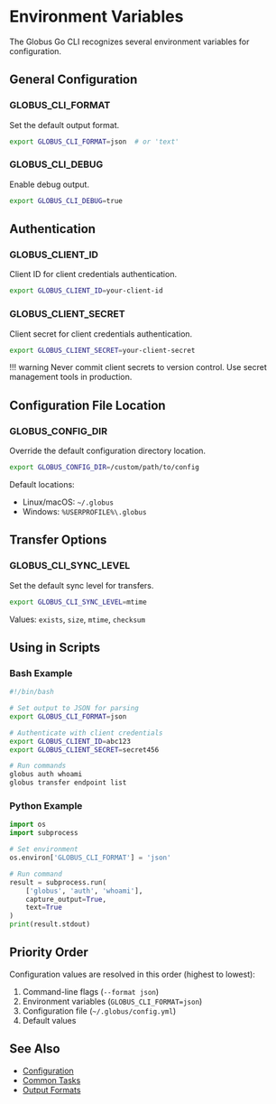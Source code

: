 # Environment Variables

The Globus Go CLI recognizes several environment variables for configuration.

## General Configuration

### GLOBUS_CLI_FORMAT

Set the default output format.

```bash
export GLOBUS_CLI_FORMAT=json  # or 'text'
```

### GLOBUS_CLI_DEBUG

Enable debug output.

```bash
export GLOBUS_CLI_DEBUG=true
```

## Authentication

### GLOBUS_CLIENT_ID

Client ID for client credentials authentication.

```bash
export GLOBUS_CLIENT_ID=your-client-id
```

### GLOBUS_CLIENT_SECRET

Client secret for client credentials authentication.

```bash
export GLOBUS_CLIENT_SECRET=your-client-secret
```

!!! warning
    Never commit client secrets to version control. Use secret management tools in production.

## Configuration File Location

### GLOBUS_CONFIG_DIR

Override the default configuration directory location.

```bash
export GLOBUS_CONFIG_DIR=/custom/path/to/config
```

Default locations:

- Linux/macOS: `~/.globus`
- Windows: `%USERPROFILE%\.globus`

## Transfer Options

### GLOBUS_CLI_SYNC_LEVEL

Set the default sync level for transfers.

```bash
export GLOBUS_CLI_SYNC_LEVEL=mtime
```

Values: `exists`, `size`, `mtime`, `checksum`

## Using in Scripts

### Bash Example

```bash
#!/bin/bash

# Set output to JSON for parsing
export GLOBUS_CLI_FORMAT=json

# Authenticate with client credentials
export GLOBUS_CLIENT_ID=abc123
export GLOBUS_CLIENT_SECRET=secret456

# Run commands
globus auth whoami
globus transfer endpoint list
```

### Python Example

```python
import os
import subprocess

# Set environment
os.environ['GLOBUS_CLI_FORMAT'] = 'json'

# Run command
result = subprocess.run(
    ['globus', 'auth', 'whoami'],
    capture_output=True,
    text=True
)
print(result.stdout)
```

## Priority Order

Configuration values are resolved in this order (highest to lowest):

1. Command-line flags (`--format json`)
2. Environment variables (`GLOBUS_CLI_FORMAT=json`)
3. Configuration file (`~/.globus/config.yml`)
4. Default values

## See Also

- [Configuration](../getting-started/configuration.md)
- [Common Tasks](common-tasks.md)
- [Output Formats](output-formats.md)
